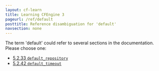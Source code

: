 ```yaml
---
layout: cf-learn
title: Learning CFEngine 3
pageurl: /ref/default
posttitle: Reference disambiguation for 'default'
navsection: none
---
```


The term 'default' could refer to several sections in the documentation. Please choose one:

- [5\.2\.33 <code>default\_repository</code>](https://cfengine.com/manuals/cf3-reference.html#default_repository-in-agent)
- [5\.2\.42 <code>default\_timeout</code>](https://cfengine.com/manuals/cf3-reference.html#default_timeout-in-agent)
